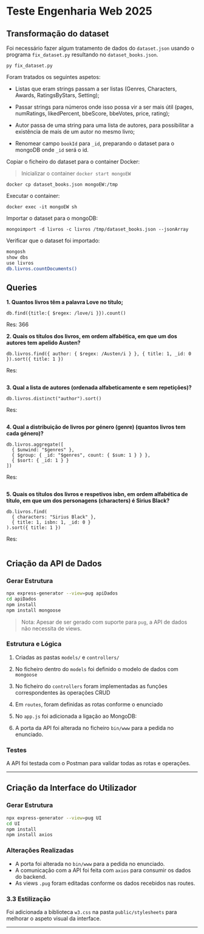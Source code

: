 # Teste Engenharia Web 2025

## Transformação do dataset

Foi necessário fazer algum tratamento de dados do `dataset.json` usando o programa `fix_dataset.py` resultando no `dataset_books.json`.

`py fix_dataset.py`

Foram tratados os seguintes aspetos:

- Listas que eram strings passam a ser listas (Genres, Characters, Awards, RatingsByStars, Setting);

- Passar strings para números onde isso possa vir a ser mais útil (pages, numRatings, likedPercent, bbeScore, bbeVotes, price, rating);

- Autor passa de uma string para uma lista de autores, para possibilitar a existência de mais de um autor no mesmo livro;

- Renomear campo `bookId` para `_id`, preparando o dataset para o mongoDB onde `_id` será o id.

Copiar o ficheiro do dataset para o container Docker:

> Inicializar o container `docker start mongoEW`

`docker cp dataset_books.json mongoEW:/tmp`

Executar o container:

`docker exec -it mongoEW sh`

Importar o dataset para o mongoDB:

`mongoimport -d livros -c livros /tmp/dataset_books.json --jsonArray`

Verificar que o dataset foi importado:

```sh
mongosh
show dbs
use livros
db.livros.countDocuments()
```

## Queries

**1. Quantos livros têm a palavra Love no título;**

`db.find({title:{ $regex: /love/i }}).count()`

Res: 366

**2. Quais os títulos dos livros, em ordem alfabética, em que um dos autores tem apelido Austen?**

`db.livros.find({ author: { $regex: /Austen/i } }, { title: 1, _id: 0 }).sort({ title: 1 })`

Res:

```

```

**3. Qual a lista de autores (ordenada alfabeticamente e sem repetições)?**

`db.livros.distinct("author").sort()`

Res:

```

```

**4. Qual a distribuição de livros por género (genre) (quantos livros tem cada género)?**

```
db.livros.aggregate([
  { $unwind: "$genres" },
  { $group: { _id: "$genres", count: { $sum: 1 } } },
  { $sort: { _id: 1 } }
])
```

Res:

```

```

**5. Quais os títulos dos livros e respetivos isbn, em ordem alfabética de título, em que um dos personagens (characters) é Sirius Black?**

```
db.livros.find(
  { characters: "Sirius Black" },
  { title: 1, isbn: 1, _id: 0 }
).sort({ title: 1 })
```

Res:

```

```
## Criação da API de Dados

### Gerar Estrutura

```bash
npx express-generator --view=pug apiDados
cd apiDados
npm install
npm install mongoose
```

> Nota: Apesar de ser gerado com suporte para `pug`, a API de dados não necessita de views.

### Estrutura e Lógica

1. Criadas as pastas `models/` e `controllers/`
2. No ficheiro dentro do `models` foi definido o modelo de dados com `mongoose`
3. No ficheiro do `controllers` foram implementadas as funções correspondentes às operações CRUD
4. Em `routes`, foram definidas as rotas conforme o enunciado
  
5. No `app.js` foi adicionada a ligação ao MongoDB:

6. A porta da API foi alterada no ficheiro `bin/www` para a pedida no enunciado.

### Testes

A API foi testada com o Postman para validar todas as rotas e operações.

---

## Criação da Interface do Utilizador

### Gerar Estrutura

```bash
npx express-generator --view=pug UI
cd UI
npm install
npm install axios
```

### Alterações Realizadas

- A porta foi alterada no `bin/www` para a pedida no enunciado.
- A comunicação com a API foi feita com `axios` para consumir os dados do backend.
- As views `.pug` foram editadas conforme os dados recebidos nas routes.

### 3.3 Estilização

Foi adicionada a biblioteca `w3.css` na pasta `public/stylesheets` para melhorar o aspeto visual da interface.

---

